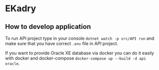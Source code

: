 # EKadry

## How to develop application
To run API project type in your console `dotnet watch -p src/API run` and make sure that you have correct `.env` file in API project.

If you want to provide Oracle XE database via docker you can do it easily with docker and docker-compose `docker-compose up --build -d api oracle`.
